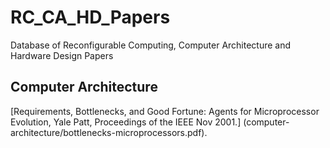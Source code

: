 # RC_CA_HD_Papers
Database of Reconfigurable Computing, Computer Architecture and Hardware Design Papers

## Computer Architecture

[Requirements, Bottlenecks, and Good Fortune: Agents for Microprocessor Evolution, Yale Patt, Proceedings of the IEEE Nov 2001.] (computer-architecture/bottlenecks-microprocessors.pdf).

